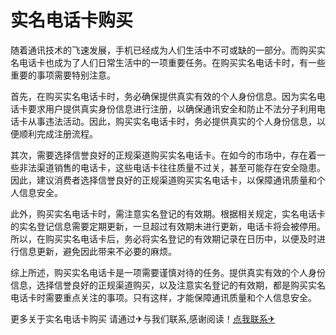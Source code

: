 # 实名电话卡购买

随着通讯技术的飞速发展，手机已经成为人们生活中不可或缺的一部分。而购买实名电话卡也成为了人们日常生活中的一项重要任务。在购买实名电话卡时，有一些重要的事项需要特别注意。

首先，在购买实名电话卡时，务必确保提供真实有效的个人身份信息。因为实名电话卡要求用户提供真实身份信息进行注册，以确保通讯安全和防止不法分子利用电话卡从事违法活动。因此，购买实名电话卡时，务必提供真实的个人身份信息，以便顺利完成注册流程。

其次，需要选择信誉良好的正规渠道购买实名电话卡。在如今的市场中，存在着一些非法渠道销售的电话卡，这些电话卡往往质量不过关，甚至可能存在安全隐患。因此，建议消费者选择信誉良好的正规渠道购买实名电话卡，以保障通讯质量和个人信息安全。

此外，购买实名电话卡时，需注意实名登记的有效期。根据相关规定，实名电话卡的实名登记信息需要定期更新，一旦超过有效期未进行更新，电话卡将会被停用。所以，在购买实名电话卡后，务必将实名登记的有效期记录在日历中，以便及时进行信息更新，避免因此带来不必要的麻烦。

综上所述，购买实名电话卡是一项需要谨慎对待的任务。提供真实有效的个人身份信息，选择信誉良好的正规渠道购买，以及注意实名登记的有效期，都是购买实名电话卡时需要重点关注的事项。只有这样，才能保障通讯质量和个人信息安全。

更多关于实名电话卡购买 请通过✈与我们联系,感谢阅读！[点我联系✈](https://wap.G208.com)